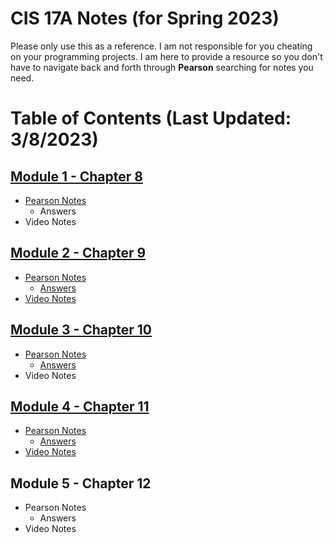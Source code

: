 # CIS 17A Notes (for Spring 2023)
Please only use this as a reference. 
I am not responsible for you cheating on your programming projects. I am here to provide a resource so you don't have to navigate back and forth through **Pearson** searching for notes you need.

# Table of Contents (Last Updated: 3/8/2023)
## [Module 1 - Chapter 8](/Module%201/)
- [Pearson Notes](/Module%201/Pearson%20Notes)
  - Answers
- Video Notes
## [Module 2 - Chapter 9](/Module%202/)
- [Pearson Notes](/Module%202/Pearson%20Notes)
  - [Answers](/Module%202/Pearson%20Notes/!%20Unit%209%20Answers.md)
- [Video Notes](/Module%202/Video%20Notes)
## [Module 3 - Chapter 10](/Module%203/)
- [Pearson Notes](/Module%203/Pearson%20Notes)
  - [Answers](/Module%204/Pearson%20Notes/!%20Unit%2010%20Answers.md)
- Video Notes
## [Module 4 - Chapter 11](/Module%204/)
- [Pearson Notes](/Module%204/Pearson%20Notes)
  - [Answers](/Module%204/Pearson%20Notes/!%20Unit%2011%20Answers.md)
- [Video Notes](/Module%204/Video%20Notes)
## Module 5 - Chapter 12
- Pearson Notes
  - Answers
- Video Notes
